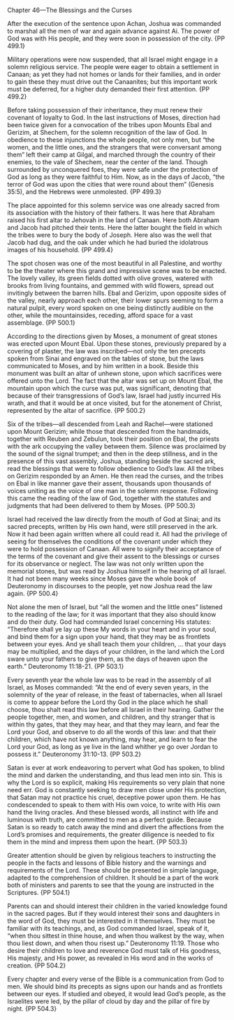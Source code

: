 Chapter 46—The Blessings and the Curses

After the execution of the sentence upon Achan, Joshua was commanded to marshal all the men of war and again advance against Ai. The power of God was with His people, and they were soon in possession of the city. {PP 499.1}

Military operations were now suspended, that all Israel might engage in a solemn religious service. The people were eager to obtain a settlement in Canaan; as yet they had not homes or lands for their families, and in order to gain these they must drive out the Canaanites; but this important work must be deferred, for a higher duty demanded their first attention. {PP 499.2}

Before taking possession of their inheritance, they must renew their covenant of loyalty to God. In the last instructions of Moses, direction had been twice given for a convocation of the tribes upon Mounts Ebal and Gerizim, at Shechem, for the solemn recognition of the law of God. In obedience to these injunctions the whole people, not only men, but “the women, and the little ones, and the strangers that were conversant among them” left their camp at Gilgal, and marched through the country of their enemies, to the vale of Shechem, near the center of the land. Though surrounded by unconquered foes, they were safe under the protection of God as long as they were faithful to Him. Now, as in the days of Jacob, “the terror of God was upon the cities that were round about them” (Genesis 35:5), and the Hebrews were unmolested. {PP 499.3}

The place appointed for this solemn service was one already sacred from its association with the history of their fathers. It was here that Abraham raised his first altar to Jehovah in the land of Canaan. Here both Abraham and Jacob had pitched their tents. Here the latter bought the field in which the tribes were to bury the body of Joseph. Here also was the well that Jacob had dug, and the oak under which he had buried the idolatrous images of his household. {PP 499.4}

The spot chosen was one of the most beautiful in all Palestine, and worthy to be the theater where this grand and impressive scene was to be enacted. The lovely valley, its green fields dotted with olive groves, watered with brooks from living fountains, and gemmed with wild flowers, spread out invitingly between the barren hills. Ebal and Gerizim, upon opposite sides of the valley, nearly approach each other, their lower spurs seeming to form a natural pulpit, every word spoken on one being distinctly audible on the other, while the mountainsides, receding, afford space for a vast assemblage. {PP 500.1}

According to the directions given by Moses, a monument of great stones was erected upon Mount Ebal. Upon these stones, previously prepared by a covering of plaster, the law was inscribed—not only the ten precepts spoken from Sinai and engraved on the tables of stone, but the laws communicated to Moses, and by him written in a book. Beside this monument was built an altar of unhewn stone, upon which sacrifices were offered unto the Lord. The fact that the altar was set up on Mount Ebal, the mountain upon which the curse was put, was significant, denoting that because of their transgressions of God’s law, Israel had justly incurred His wrath, and that it would be at once visited, but for the atonement of Christ, represented by the altar of sacrifice. {PP 500.2}

Six of the tribes—all descended from Leah and Rachel—were stationed upon Mount Gerizim; while those that descended from the handmaids, together with Reuben and Zebulun, took their position on Ebal, the priests with the ark occupying the valley between them. Silence was proclaimed by the sound of the signal trumpet; and then in the deep stillness, and in the presence of this vast assembly, Joshua, standing beside the sacred ark, read the blessings that were to follow obedience to God’s law. All the tribes on Gerizim responded by an Amen. He then read the curses, and the tribes on Ebal in like manner gave their assent, thousands upon thousands of voices uniting as the voice of one man in the solemn response. Following this came the reading of the law of God, together with the statutes and judgments that had been delivered to them by Moses. {PP 500.3}

Israel had received the law directly from the mouth of God at Sinai; and its sacred precepts, written by His own hand, were still preserved in the ark. Now it had been again written where all could read it. All had the privilege of seeing for themselves the conditions of the covenant under which they were to hold possession of Canaan. All were to signify their acceptance of the terms of the covenant and give their assent to the blessings or curses for its observance or neglect. The law was not only written upon the memorial stones, but was read by Joshua himself in the hearing of all Israel. It had not been many weeks since Moses gave the whole book of Deuteronomy in discourses to the people, yet now Joshua read the law again. {PP 500.4}

Not alone the men of Israel, but “all the women and the little ones” listened to the reading of the law; for it was important that they also should know and do their duty. God had commanded Israel concerning His statutes: “Therefore shall ye lay up these My words in your heart and in your soul, and bind them for a sign upon your hand, that they may be as frontlets between your eyes. And ye shall teach them your children, ... that your days may be multiplied, and the days of your children, in the land which the Lord sware unto your fathers to give them, as the days of heaven upon the earth.” Deuteronomy 11:18-21. {PP 503.1}

Every seventh year the whole law was to be read in the assembly of all Israel, as Moses commanded: “At the end of every seven years, in the solemnity of the year of release, in the feast of tabernacles, when all Israel is come to appear before the Lord thy God in the place which he shall choose, thou shalt read this law before all Israel in their hearing. Gather the people together, men, and women, and children, and thy stranger that is within thy gates, that they may hear, and that they may learn, and fear the Lord your God, and observe to do all the words of this law: and that their children, which have not known anything, may hear, and learn to fear the Lord your God, as long as ye live in the land whither ye go over Jordan to possess it.” Deuteronomy 31:10-13. {PP 503.2}

Satan is ever at work endeavoring to pervert what God has spoken, to blind the mind and darken the understanding, and thus lead men into sin. This is why the Lord is so explicit, making His requirements so very plain that none need err. God is constantly seeking to draw men close under His protection, that Satan may not practice his cruel, deceptive power upon them. He has condescended to speak to them with His own voice, to write with His own hand the living oracles. And these blessed words, all instinct with life and luminous with truth, are committed to men as a perfect guide. Because Satan is so ready to catch away the mind and divert the affections from the Lord’s promises and requirements, the greater diligence is needed to fix them in the mind and impress them upon the heart. {PP 503.3}

Greater attention should be given by religious teachers to instructing the people in the facts and lessons of Bible history and the warnings and requirements of the Lord. These should be presented in simple language, adapted to the comprehension of children. It should be a part of the work both of ministers and parents to see that the young are instructed in the Scriptures. {PP 504.1}

Parents can and should interest their children in the varied knowledge found in the sacred pages. But if they would interest their sons and daughters in the word of God, they must be interested in it themselves. They must be familiar with its teachings, and, as God commanded Israel, speak of it, “when thou sittest in thine house, and when thou walkest by the way, when thou liest down, and when thou risest up.” Deuteronomy 11:19. Those who desire their children to love and reverence God must talk of His goodness, His majesty, and His power, as revealed in His word and in the works of creation. {PP 504.2}

Every chapter and every verse of the Bible is a communication from God to men. We should bind its precepts as signs upon our hands and as frontlets between our eyes. If studied and obeyed, it would lead God’s people, as the Israelites were led, by the pillar of cloud by day and the pillar of fire by night. {PP 504.3}
